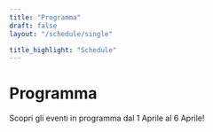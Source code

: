 ```yaml
---
title: "Programma"
draft: false
layout: "/schedule/single"

title_highlight: "Schedule"
---
```


# Programma

Scopri gli eventi in programma dal 1 Aprile al 6 Aprile!